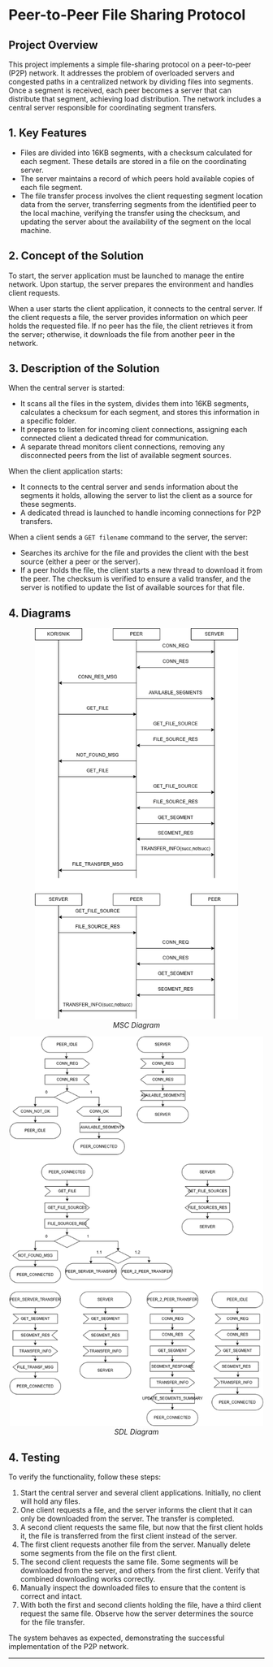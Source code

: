 # Peer-to-Peer File Sharing Protocol

## Project Overview

This project implements a simple file-sharing protocol on a peer-to-peer (P2P) network. It addresses the problem of overloaded servers and congested paths in a centralized network by dividing files into segments. Once a segment is received, each peer becomes a server that can distribute that segment, achieving load distribution. The network includes a central server responsible for coordinating segment transfers.

## 1. Key Features

- Files are divided into 16KB segments, with a checksum calculated for each segment. These details are stored in a file on the coordinating server.
- The server maintains a record of which peers hold available copies of each file segment.
- The file transfer process involves the client requesting segment location data from the server, transferring segments from the identified peer to the local machine, verifying the transfer using the checksum, and updating the server about the availability of the segment on the local machine.

## 2. Concept of the Solution

To start, the server application must be launched to manage the entire network. Upon startup, the server prepares the environment and handles client requests.

When a user starts the client application, it connects to the central server. If the client requests a file, the server provides information on which peer holds the requested file. If no peer has the file, the client retrieves it from the server; otherwise, it downloads the file from another peer in the network.

## 3. Description of the Solution

When the central server is started:
- It scans all the files in the system, divides them into 16KB segments, calculates a checksum for each segment, and stores this information in a specific folder.
- It prepares to listen for incoming client connections, assigning each connected client a dedicated thread for communication.
- A separate thread monitors client connections, removing any disconnected peers from the list of available segment sources.

When the client application starts:
- It connects to the central server and sends information about the segments it holds, allowing the server to list the client as a source for these segments.
- A dedicated thread is launched to handle incoming connections for P2P transfers.

When a client sends a `GET filename` command to the server, the server:
- Searches its archive for the file and provides the client with the best source (either a peer or the server).
- If a peer holds the file, the client starts a new thread to download it from the peer. The checksum is verified to ensure a valid transfer, and the server is notified to update the list of available sources for that file.

## 4. Diagrams

<p align="center">
  <img src="MSC.png" alt="MSC Diagram" width="400"/>
  <br/>
  <em>MSC Diagram</em>
</p>

<p align="center">
  <img src="SDL.png" alt="SDL Diagram" width="500"/>
  <br/>
  <em>SDL Diagram</em>
</p>

## 4. Testing

To verify the functionality, follow these steps:

1. Start the central server and several client applications. Initially, no client will hold any files.
2. One client requests a file, and the server informs the client that it can only be downloaded from the server. The transfer is completed.
3. A second client requests the same file, but now that the first client holds it, the file is transferred from the first client instead of the server.
4. The first client requests another file from the server. Manually delete some segments from the file on the first client.
5. The second client requests the same file. Some segments will be downloaded from the server, and others from the first client. Verify that combined downloading works correctly.
6. Manually inspect the downloaded files to ensure that the content is correct and intact.
7. With both the first and second clients holding the file, have a third client request the same file. Observe how the server determines the source for the file transfer.

The system behaves as expected, demonstrating the successful implementation of the P2P network.

---

